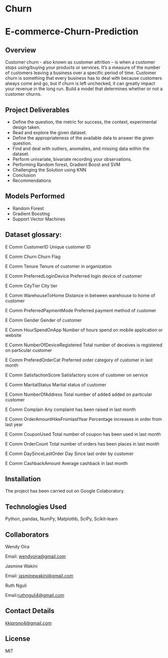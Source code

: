 # Churn
# E-commerce-Churn-Prediction
## Overview
Customer churn - also known as customer attrition – is when a customer stops using/buying your products or services.
It’s a measure of the number of customers leaving a business over a specific period of time.
Customer churn is something that every business has to deal with because customers always come and go, but if churn is left unchecked, it can greatly impact your revenue in the long run.
Build a model that determines whether or not a customer churns.

## Project Deliverables
* Define the question, the metric for success, the context, experimental design taken.
* Read and explore the given dataset.
* Define the appropriateness of the available data to answer the given question.
* Find and deal with outliers, anomalies, and missing data within the dataset.
* Perform univariate, bivariate recording your observations.
* Performing Random forest, Gradient Boost and SVM
* Challenging the Solution using KNN
* Conclusion
* Recommendations

## Models Performed
* Random Forest
* Gradient Boosting
* Support Vector Machines

## Dataset glossary:
E Comm CustomerID Unique customer ID

E Comm Churn Churn Flag

E Comm Tenure Tenure of customer in organization

E Comm PreferredLoginDevice Preferred login device of customer

E Comm CityTier City tier

E Comm WarehouseToHome Distance in between warehouse to home of customer

E Comm PreferredPaymentMode Preferred payment method of customer

E Comm Gender Gender of customer

E Comm HourSpendOnApp Number of hours spend on mobile application or website

E Comm NumberOfDeviceRegistered Total number of deceives is registered on particular customer

E Comm PreferedOrderCat Preferred order category of customer in last month

E Comm SatisfactionScore Satisfactory score of customer on service

E Comm MaritalStatus Marital status of customer

E Comm NumberOfAddress Total number of added added on particular customer

E Comm Complain Any complaint has been raised in last month

E Comm OrderAmountHikeFromlastYear Percentage increases in order from last year

E Comm CouponUsed Total number of coupon has been used in last month

E Comm OrderCount Total number of orders has been places in last month

E Comm DaySinceLastOrder Day Since last order by customer

E Comm CashbackAmount Average cashback in last month

## Installation
The project has been carried out on Google Colaboratory.

## Technologies Used
Python, pandas, NumPy, Matplotlib, SciPy, Scikit-learn

## Collaborators
Wendy Oira

Email: wendyoira@gmail.com

Jasmine Wakini

Email: jasminewakini@gmail.com

Ruth Nguli

Email:ruthnguli4@gmail.com

## Contact Details
kkiprono4@gmail.com

## License
MIT
